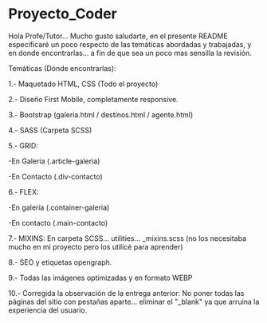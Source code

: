 # Proyecto_Coder

Hola Profe/Tutor... Mucho gusto saludarte, en el presente README especificaré un poco respecto de las temáticas abordadas y trabajadas, y en donde encontrarlas... a fin de que sea un poco mas sensilla la revisión.

Temáticas (Dónde encontrarlas):

1.- Maquetado HTML, CSS (Todo el proyecto)

2.- Diseño First Mobile, completamente responsive.

3.- Bootstrap (galeria.html / destinos.html / agente.html)

4.- SASS (Carpeta SCSS)

5.- GRID: 

-En Galeria (.article-galeria)

-En Contacto (.div-contacto)

6.- FLEX:

-En galería (.container-galeria)

-En contacto (.main-contacto) 

7.- MIXINS: En carpeta SCSS... utilities... _mixins.scss  (no los necesitaba mucho en mi proyecto pero los utilicé para aprender)

8.- SEO y etiquetas opengraph.

9.- Todas las imágenes optimizadas y en formato WEBP

10.- Corregida la observación de la entrega anterior: No poner todas las páginas del sitio con pestañas aparte... eliminar el "_blank" ya que arruina la experiencia del usuario.

